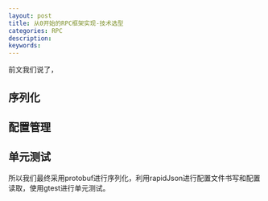 ```yaml
---
layout: post
title: 从0开始的RPC框架实现-技术选型
categories: RPC
description: 
keywords: 
---
```


前文我们说了，
## 序列化


## 配置管理


## 单元测试

所以我们最终采用protobuf进行序列化，利用rapidJson进行配置文件书写和配置读取，使用gtest进行单元测试。